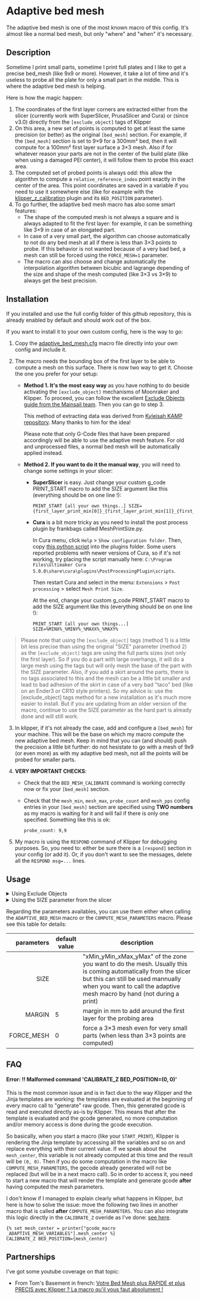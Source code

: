 # Adaptive bed mesh

The adaptive bed mesh is one of the most known macro of this config. It's almost like a normal bed mesh, but only "where" and "when" it's necessary.


## Description

Sometime I print small parts, sometime I print full plates and I like to get a precise bed_mesh (like 9x9 or more). However, it take a lot of time and it's useless to probe all the plate for only a small part in the middle. This is where the adaptive bed mesh is helping.

Here is how the magic happen:
  1. The coordinates of the first layer corners are extracted either from the slicer (currently work with SuperSlicer, PrusaSlicer and Cura) or (since v3.0) directly from the `[exclude_object]` tags of Klipper
  2. On this area, a new set of points is computed to get at least the same precision (or better) as the original `[bed_mesh]` section. For example, if the `[bed_mesh]` section is set to 9×9 for a 300mm² bed, then it will compute for a 100mm² first layer surface a 3×3 mesh. Also if for whatever reason your parts are not in the center of the build plate (like when using a damaged PEI center), it will follow them to probe this exact area.
  3. The computed set of probed points is always odd: this allow the algorithm to compute a `relative_reference_index` point exactly in the center of the area. This point coordinates are saved in a variable if you need to use it somewhere else (like for example with the [klipper_z_calibration](https://github.com/protoloft/klipper_z_calibration) plugin and its `BED_POSITION` parameter).
  4. To go further, the adaptive bed mesh macro has also some smart features:
     - The shape of the computed mesh is not always a square and is always adapted to fit the first layer: for example, it can be something like 3×9 in case of an elongated part.
     - In case of a very small part, the algorithm can choose automatically to not do any bed mesh at all if there is less than 3×3 points to probe. If this behavior is not wanted because of a very bad bed, a mesh can still be forced using the `FORCE_MESH=1` parameter.
     - The macro can also choose and change automatically the interpolation algorithm between bicubic and lagrange depending of the size and shape of the mesh computed (like 3×3 vs 3×9) to always get the best precision.


## Installation

If you installed and use the full config folder of this github repository, this is already enabled by default and should work out of the box.

If you want to install it to your own custom config, here is the way to go:
  1. Copy the [adaptive_bed_mesh.cfg](./../../macros/calibration/adaptive_bed_mesh.cfg) macro file directly into your own config and include it.
  2. The macro needs the bounding box of the first layer to be able to compute a mesh on this surface. There is now two way to get it. Choose the one you prefer for your setup:

      - **Method 1. It's the most easy way** as you have nothing to do beside activating the `[exclude_object]` mechanisms of Moonraker and Klipper. To proceed, you can follow the excellent [Exclude Objects guide from the Mainsail team](https://docs.mainsail.xyz/features/exclude_objects). Then you can go to step 3.
      
        This method of extracting data was derived from [Kyleisah KAMP repository](https://github.com/kyleisah/Klipper-Adaptive-Meshing-Purging). Many thanks to him for the idea!
      
        Please note that only G-Code files that have been prepared accordingly will be able to use the adaptive mesh feature. For old and unprocessed files, a normal bed mesh will be automatically applied instead.
      
      - **Method 2. If you want to do it the manual way**, you will need to change some settings in your slicer:

        - **SuperSlicer** is easy. Just change your custom g_code PRINT_START macro to add the SIZE argument like this (everything should be on one line !):

          ```
          PRINT_START [all your own things..] SIZE={first_layer_print_min[0]}_{first_layer_print_min[1]}_{first_layer_print_max[0]}_{first_layer_print_max[1]}
          ```

        - **Cura** is a bit more tricky as you need to install the post process plugin by frankbags called MeshPrintSize.py.
     
          In Cura menu, click `Help` > `Show configuration folder`. Then, copy [this python script](https://gist.github.com/frankbags/c85d37d9faff7bce67b6d18ec4e716ff#file-meshprintsize-py) into the plugins folder. Some users reported problems with newer versions of Cura, so if it's not working, try placing the script manually here: `C:\Program Files\Ultimaker Cura 5.0.0\share\cura\plugins\PostProcessingPlugin\scripts`.
     
          Then restart Cura and select in the menu: `Extensions` > `Post processing` > select `Mesh Print Size`.
     
          At the end, change your custom g_code PRINT_START macro to add the SIZE argument like this (everything should be on one line !):
     
          ```
          PRINT_START [all your own things...] SIZE=%MINX%_%MINY%_%MAXX%_%MAXY%
          ```

> Please note that using the `[exclude_object]` tags (method 1) is a little bit less precise than using the original "SIZE" parameter (method 2) as the `[exclude_object]` tags are using the full parts sizes (not only the first layer). So if you do a part with large overhangs, it will do a large mesh using the tags but will only mesh the base of the part with the SIZE parameter. Also, if you add a skirt around the parts, there is no tags associated to this and the mesh can be a little bit smaller and lead to bad adhesion of the skirt in case of a very bad "taco" bed (like on an Ender3 or CR10 style printers). So my advice is: use the [exclude_object] tags method for a new installation as it's much more easier to install. But if you are updating from an older version of the macro, continue to use the SIZE parameter as the hard part is already done and will still work.

  3. In klipper, if it's not already the case, add and configure a `[bed_mesh]` for your machine. This will be the base on which my macro compute the new adaptive bed mesh. Keep in mind that you can (and should) push the precision a little bit further: do not hesistate to go with a mesh of 9x9 (or even more) as with my adaptive bed mesh, not all the points will be probed for smaller parts.

  4. **VERY IMPORTANT CHECKS**:
     - Check that the `BED_MESH_CALIBRATE` command is working correctly now or fix your `[bed_mesh]` section.
     - Check that the `mesh_min`, `mesh_max`, `probe_count` and `mesh_pps` config entries in your `[bed_mesh]` section are specified using **TWO numbers** as my macro is waiting for  it and will fail if there is only one specified. Something like this is ok:
     
       ```
       probe_count: 9,9
       ```

  5. My macro is using the `RESPOND` command of Klipper for debugging purposes. So, you need to: either be sure there is a `[respond]` section in your config (or add it). Or, if you don't want to see the messages, delete all the `RESPOND msg=...` lines.


## Usage


<details>
<summary>Using Exclude Objects</summary>
There is two way to use this set of macros and do an adaptive bed mesh. Choose between the two points the one that is best for you:
    
  1. First way is the normal and easy way adapted for most of the users: in your klipper config, modify your `PRINT_START` macro definition by calling the `ADAPTIVE_BED_MESH` macro when you want to start the probing:
     
     ```
     ADAPTIVE_BED_MESH
     ```

  2. Second way is for power users that also use the [klipper_z_calibration](https://github.com/protoloft/klipper_z_calibration) plugin and want to do the bed mesh **after** the Z calibration procedure. You will first need to add a call to `COMPUTE_MESH_PARAMETERS` somewhere in the beginning of your `PRINT_START`.
             
     Then you will need to call **in an another macro** the `CALIBRATE_Z` command with the computed mesh center point:

     ```
     {% set mesh_center = printer["gcode_macro _ADAPTIVE_MESH_VARIABLES"].mesh_center %}
     CALIBRATE_Z BED_POSITION={mesh_center}
     ```

     Finally, do a simple call to `ADAPTIVE_BED_MESH` whenever you want to effectively do the mesh.

     The *in an another macro* point is very important due to the way klipper is working and you will have troubles if you do not do this. For example, you can do it directly like me in the [CALIBRATE_Z overide](./../../macros/base/homing/z_calibration.cfg).
</details>

<details>
<summary>Using the SIZE parameter from the slicer</summary>
There is two way to use this set of macros and do an adaptive bed mesh. Choose between the two points the one that is best for you:
    
  1. First way is the normal and easy way adapted for most of the users: in your klipper config, modify your `PRINT_START` macro definition by adding two lines of gcode. The first one is to get the `SIZE` parameter from the slicer, and the second one is to call the `ADAPTIVE_BED_MESH` macro to start the probing. Something like that will do the trick:
     
     ```
     {% set FL_SIZE = params.SIZE|default("0_0_0_0")|string %}
     ADAPTIVE_BED_MESH SIZE={FL_SIZE}
     ```

  2. Second way is for power users that also use the [klipper_z_calibration](https://github.com/protoloft/klipper_z_calibration) plugin and want to do the bed mesh **after** the Z calibration procedure: in your klipper config, modify your `PRINT_START` macro definition by adding some gcode lines. First you need to get the `SIZE` parameter from the slicer and then call the `COMPUTE_MESH_PARAMETERS` macro with it like so:

     ```
     {% set FL_SIZE = params.SIZE|default("0_0_0_0")|string %}
     COMPUTE_MESH_PARAMETERS SIZE={FL_SIZE}
     ```
             
     Then you need to call **in an another macro** the `CALIBRATE_Z` command with the computed mesh center point:

     ```
     {% set mesh_center = printer["gcode_macro _ADAPTIVE_MESH_VARIABLES"].mesh_center %}
     CALIBRATE_Z BED_POSITION={mesh_center}
     ```

     Finally, do a simple call to `ADAPTIVE_BED_MESH` whenever you want to effectively do the mesh.

     The *in an another macro* point is very important due to the way klipper is working and you will have troubles if you do not do this. For example, you can do it directly like me in the [CALIBRATE_Z overide](./../../macros/base/homing/z_calibration.cfg).
</details>


Regarding the parameters availables, you can use them either when calling the `ADAPTIVE_BED_MESH` macro or the `COMPUTE_MESH_PARAMETERS` macro. Please see this table for details:

| parameters | default value | description |
|-----------:|---------------|-------------|
|SIZE||"xMin_yMin_xMax_yMax" of the zone you want to do the mesh. Usually this is coming automatically from the slicer but this can still be used mannually when you want to call the adaptive mesh macro by hand (not during a print)|
|MARGIN|5|margin in mm to add around the first layer for the probing area|
|FORCE_MESH|0|force a 3×3 mesh even for very small parts (when less than 3×3 points are computed)|

## FAQ

#### Error: !! Malformed command 'CALIBRATE_Z BED_POSITION=(0, 0)'
This is the most common issue and is in fact due to the way Klipper and the Jinja templates are working: the templates are evaluated at the beginning of every macro call to "generate" raw gcode. Then, this generated gcode is read and executed directly as-is by Klipper. This means that after the template is evaluated and the gcode generated, no more computation and/or memory access is done during the gcode execution.

So basically, when you start a macro (like your `START_PRINT`), Klipper is rendering the Jinja template by accessing all the variables and so on and replace everything with their current value. If we speak about the `mesh_center`, this variable is not already computed at this time and the result will be `(0, 0)`. Then if you do some computation in the macro like `COMPUTE_MESH_PARAMETERS`, the gecode already generated will not be replaced (but will be in a next macro call). So in order to access it, you need to start a new macro that will render the template and generate gcode **after** having computed the mesh parameters. 

I don't know if I managed to explain clearly what happens in Klipper, but here is how to solve the issue: move the following two lines in another macro that is called **after** `COMPUTE_MESH_PARAMETERS`. You can also integrate this logic directly in the `CALIBRATE_Z` overide as I've done: [see here](./../../macros/base/homing/z_calibration.cfg).

```
{% set mesh_center = printer["gcode_macro _ADAPTIVE_MESH_VARIABLES"].mesh_center %}
CALIBRATE_Z BED_POSITION={mesh_center}
```


## Partnerships

I've got some youtube coverage on that topic:
  - From Tom's Basement in french: [Votre Bed Mesh plus RAPIDE et plus PRECIS avec Klipper ? La macro qu'il vous faut absolument !](https://youtu.be/fhfAhPH-y7M)
